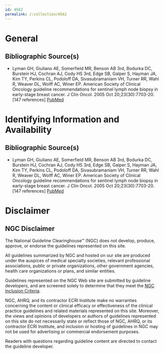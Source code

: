 ```yaml
---
id: 4562
permalink: /:collection/4562
---
```


# General

## Bibliographic Source(s)

- Lyman GH, Giuliano AE, Somerfield MR, Benson AB 3rd, Bodurka DC, Burstein HJ, Cochran AJ, Cody HS 3rd, Edge SB, Galper S, Hayman JA, Kim TY, Perkins CL, Podoloff DA, Sivasubramaniam VH, Turner RR, Wahl R, Weaver DL, Wolff AC, Winer EP. American Society of Clinical Oncology guideline recommendations for sentinel lymph node biopsy in early-stage breast cancer. J Clin Oncol. 2005 Oct 20;23(30):7703-20. [147 references] [ PubMed ](http://www.ncbi.nlm.nih.gov/entrez/query.fcgi?cmd=Retrieve&db=pubmed&dopt=Abstract&list_uids=16157938)

# Identifying Information and Availability

## Bibliographic Source(s)

- Lyman GH, Giuliano AE, Somerfield MR, Benson AB 3rd, Bodurka DC, Burstein HJ, Cochran AJ, Cody HS 3rd, Edge SB, Galper S, Hayman JA, Kim TY, Perkins CL, Podoloff DA, Sivasubramaniam VH, Turner RR, Wahl R, Weaver DL, Wolff AC, Winer EP. American Society of Clinical Oncology guideline recommendations for sentinel lymph node biopsy in early-stage breast cancer. J Clin Oncol. 2005 Oct 20;23(30):7703-20. [147 references] [ PubMed ](http://www.ncbi.nlm.nih.gov/entrez/query.fcgi?cmd=Retrieve&db=pubmed&dopt=Abstract&list_uids=16157938)

# Disclaimer

## NGC Disclaimer

The National Guideline Clearinghouse™ (NGC) does not develop, produce, approve, or endorse the guidelines represented on this site.

All guidelines summarized by NGC and hosted on our site are produced under the auspices of medical specialty societies, relevant professional associations, public or private organizations, other government agencies, health care organizations or plans, and similar entities.

Guidelines represented on the NGC Web site are submitted by guideline developers, and are screened solely to determine that they meet the [NGC Inclusion Criteria](/help-and-about/summaries/inclusion-criteria).

NGC, AHRQ, and its contractor ECRI Institute make no warranties concerning the content or clinical efficacy or effectiveness of the clinical practice guidelines and related materials represented on this site. Moreover, the views and opinions of developers or authors of guidelines represented on this site do not necessarily state or reflect those of NGC, AHRQ, or its contractor ECRI Institute, and inclusion or hosting of guidelines in NGC may not be used for advertising or commercial endorsement purposes.

Readers with questions regarding guideline content are directed to contact the guideline developer.

